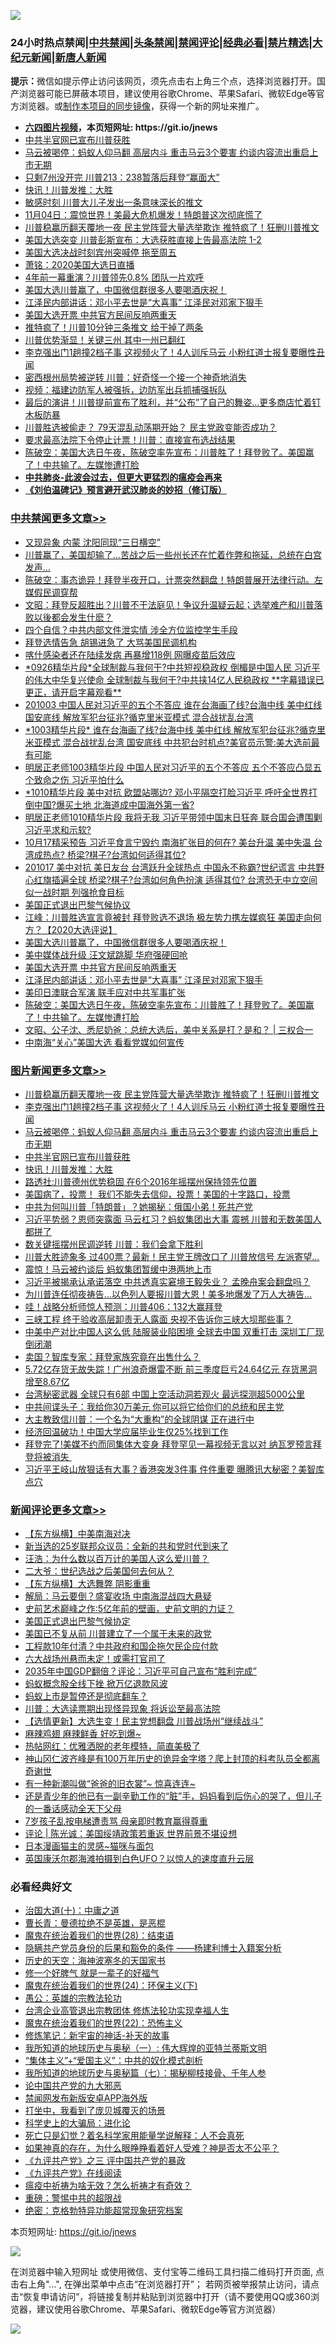 ![](https://raw.githubusercontent.com/fqnews/bnews/master/64photo/fqnews-qr.jpg)

<div id="tt">
<h3>24小时热点禁闻|<a href="#%E4%B8%AD%E5%85%B1%E7%A6%81%E9%97%BB%E6%9B%B4%E5%A4%9A%E6%96%87%E7%AB%A0">中共禁闻</a>|<a href="#%E5%9B%BE%E7%89%87%E6%96%B0%E9%97%BB%E6%9B%B4%E5%A4%9A%E6%96%87%E7%AB%A0">头条禁闻</a>|<a href="#%E6%96%B0%E9%97%BB%E8%AF%84%E8%AE%BA%E6%9B%B4%E5%A4%9A%E6%96%87%E7%AB%A0">禁闻评论|<a href="#%E5%BF%85%E7%9C%8B%E7%BB%8F%E5%85%B8%E5%A5%BD%E6%96%87">经典必看|<a href="/video.md#%E7%A6%81%E7%89%87%E7%B2%BE%E9%80%89">禁片精选</a>|<a href="https://github.com/fqnews/djy/blob/master/gb/nf1351518.md#1">大纪元新闻</a>|<a href="https://github.com/fqnews/ntdtv/blob/master/gb/prog204.md#1">新唐人新闻</a></h3>
<div><b>提示：</b>微信如提示停止访问该网页，须先点击右上角三个点，选择浏览器打开。国产浏览器可能已屏蔽本项目，建议使用谷歌Chrome、苹果Safari、微软Edge等官方浏览器。或<a href="https://github.com/fqnews/bnews/blob/master/%E5%88%B6%E4%BD%9Cgit%E7%A6%81%E9%97%BB%E9%95%9C%E5%83%8F.md">制作本项目的同步镜像</a>，获得一个新的网址来推广。</div>
<ul>
<li><b><a href="http://d1.bdrive.tk/64.mp4" target="_blank">六四图片视频</a>，本页短网址: https://git.io/jnews</b></li>
<li><a href="/topimagenews/20201104/1425637.md">中共半官网已宣布川普获胜</a></li>
<li><a href="/topimagenews/20201104/1425724.md">马云被喝停：蚂蚁人仰马翻 高层内斗 重击马云3个要害 约谈内容流出重启上市无期</a></li>
<li><a href="/cnnews/20201104/1425678.md">只剩7州没开完 川普213：238暂落后拜登“赢面大”</a></li>
<li><a href="/topimagenews/20201104/1425620.md">快讯！川普发推：大胜</a></li>
<li><a href="/cnnews/20201104/1425490.md">敏感时刻 川普大儿子发出一条意味深长的推文</a></li>
<li><a href="/taiwannews/20201104/1425766.md">11月04日：震惊世界！美最大危机爆发！特朗普这次彻底慌了</a></li>
<li><a href="/topimagenews/20201105/1425898.md">川普稳赢历翻天覆地一夜 民主党阵营大量选举欺诈 推特疯了！狂删川普推文</a></li>
<li><a href="/taiwannews/20201104/1425692.md">美国大选突变 川普彭斯宣布：大选获胜直接上告最高法院 1-2</a></li>
<li><a href="/cnnews/20201104/1425681.md">美国大选决战时刻宾州突喊停 拖至周五</a></li>
<li><a href="/cbnews/20201104/1425523.md">萧铭：2020美国大选日直播</a></li>
<li><a href="/cnnews/20201104/1425539.md">4年前一幕重演？川普领先0.8% 团队一片欢呼</a></li>
<li><a href="/cbnews/20201104/1425760.md">美国大选川普赢了，中国微信群很多人要喝酒庆祝！</a></li>
<li><a href="/cbnews/20201104/1425655.md">江泽民内部讲话：邓小平去世是“大喜事” 江泽民对邓家下狠手</a></li>
<li><a href="/cbnews/20201104/1425671.md">美国大选开票 中共官方民间反响两重天</a></li>
<li><a href="/cnnews/20201104/1425632.md">推特疯了！川普10分钟三条推文 给干掉了两条</a></li>
<li><a href="/cnnews/20201104/1425576.md">川普优势渐显！关键三州 其中一州已翻红</a></li>
<li><a href="/topimagenews/20201104/1425824.md">李克强出门1趟撞2档子事 这视频火了！4人训斥马云 小粉红道士报复要曝性丑闻</a></li>
<li><a href="/cnnews/20201105/1425876.md">密西根州局势被逆转 川普：好奇怪一个接一个神奇地消失</a></li>
<li><a href="/cbnews/20201104/1425557.md">视频：福建边防军人被强拆，边防军出兵抓捕强拆队</a></li>
<li><a href="/worldnews/usa/20201104/1425247.md">最后的演讲！川普提前宣布了胜利，并“公布”了自己的舞姿…更多商店忙着钉木板防暴</a></li>
<li><a href="/cnnews/20201105/1425884.md">川普胜选被偷走？ 79天混乱动荡期开始？ 民主党政变能否成功？</a></li>
<li><a href="/cnnews/20201104/1425725.md">要求最高法院下令停止计票！川普：直接宣布选战结果</a></li>
<li><a href="/cbnews/20201104/1425606.md">陈破空：美国大选日午夜，陈破空率先宣布：川普胜了！拜登败了。美国赢了！中共输了。左媒惨遭打脸</a></li>
<li><b><a href="/comments/20200211/1275071.md" target="_blank">中共肺炎-此波会过去，但更大更猛烈的瘟疫会再来</a></b></li>
<li><b><a href="/comments/20200207/1272816.md" target="_blank">《刘伯温碑记》预言避开武汉肺炎的妙招（修订版）</a></b></li>
</ul>
</div>

<div class="catlist">
<h3><a href="/cbnews/" target="_blank">中共禁闻</a><span><a href="/cbnews/" target="_blank" rel="nofollow">更多文章>></a></span></h3>
<ul>
<li><a href="/cbnews/20201105/1425768.md" target="_blank">又现异象 内蒙 沈阳同现“三日横空”</a></li>
<li><a href="/cbnews/20201105/1425901.md" target="_blank">川普赢了，美国却输了…苦战之后一些州长还在忙着作弊和拖延，总统在白宫发声…</a></li>
<li><a href="/cbnews/20201105/1426035.md" target="_blank">陈破空：事态诡异！拜登半夜开口，计票突然翻盘！特朗普展开法律行动。左媒假民调穿帮</a></li>
<li><a href="/cbnews/20201105/1426030.md" target="_blank">文昭：拜登反超胜出？川普不干法庭见！争议升温疑云起；选举难产和川普落败以後都会发生什麽？</a></li>
<li><a href="/cbnews/20201105/1426006.md" target="_blank">四个自信？中共内部文件泄实情 涉全方位监控学生手段</a></li>
<li><a href="/cbnews/20201105/1425969.md" target="_blank">拜登选情告急 胡锡进急了 大骂美国民调机构</a></li>
<li><a href="/cbnews/20201105/1425968.md" target="_blank">喀什感染者还在陆续发病 再暴增118例 网曝疫苗后效应</a></li>
<li><a href="/cbnews/20201105/1425916.md" target="_blank">*0926精华片段*全球制裁与我何干?中共短视稳政权  倒楣是中国人民 习近平的伟大中华复兴使命 全球制裁与我何干?中共挟14亿人民稳政权 **字幕错误已更正，请开启字幕观看**</a></li>
<li><a href="/cbnews/20201105/1425915.md" target="_blank">201003 中国人民对习近平的五个不答应   谁在台海画了线?台海中线 美中红线 国安底线  解放军犯台征兆?循克里米亚模式 混合战扰乱台湾</a></li>
<li><a href="/cbnews/20201105/1425914.md" target="_blank">*1003精华片段* 谁在台海画了线?台海中线 美中红线 解放军犯台征兆?循克里米亚模式 混合战扰乱台湾  国安底线 中共犯台时机点?美官员示警:美大选前最有可能</a></li>
<li><a href="/cbnews/20201105/1425913.md" target="_blank">明居正老师1003精华片段  中国人民对习近平的五个不答应  五个不答应凸显五个致命之伤 习近平怕什么</a></li>
<li><a href="/cbnews/20201105/1425912.md" target="_blank">*1010精华片段  美中对抗 欧盟站哪边? 邓小平隔空打脸习近平 呼吁全世界打倒中国?爆买土地 北海道成中国海外第一省?</a></li>
<li><a href="/cbnews/20201105/1425911.md" target="_blank">明居正老师1010精华片段  我将无我 习近平带领中国末日狂奔  联合国会遭围剿 习近平求和示软?</a></li>
<li><a href="/cbnews/20201105/1425910.md" target="_blank">10月17精采预告 习近平食言宁毁约 南海扩张目的何在? 美台升温 美中失温  台湾成热点? 桥梁?棋子?台湾如何适得其位?</a></li>
<li><a href="/cbnews/20201105/1425909.md" target="_blank">201017 美中对抗 美日友台 台湾跃升全球热点  中国永不称霸?世纪谎言  中共野心红旗插遍全球 桥梁?棋子?台湾如何角色扮演 适得其位? 台湾恐无中立空间 似一战时期 列强抢食目标</a></li>
<li><a href="/cbnews/20201105/1425888.md" target="_blank">美国正式退出巴黎气候协议</a></li>
<li><a href="/cbnews/20201105/1425869.md" target="_blank">江峰：川普胜选宣言竟被封 拜登败选不退场 极左势力携左媒疯狂 美国走向何方？【2020大选评说】</a></li>
<li><a href="/cbnews/20201104/1425760.md" target="_blank">美国大选川普赢了，中国微信群很多人要喝酒庆祝！</a></li>
<li><a href="/cbnews/20201104/1425672.md" target="_blank">美中媒体战升级 汪文斌跳脚 华府强硬回呛</a></li>
<li><a href="/cbnews/20201104/1425671.md" target="_blank">美国大选开票 中共官方民间反响两重天</a></li>
<li><a href="/cbnews/20201104/1425655.md" target="_blank">江泽民内部讲话：邓小平去世是“大喜事” 江泽民对邓家下狠手</a></li>
<li><a href="/cbnews/20201104/1425607.md" target="_blank">美印日澳联合军演 联手应对中共军事扩张</a></li>
<li><a href="/cbnews/20201104/1425606.md" target="_blank">陈破空：美国大选日午夜，陈破空率先宣布：川普胜了！拜登败了。美国赢了！中共输了。左媒惨遭打脸</a></li>
<li><a href="/cbnews/20201104/1425562.md" target="_blank">文昭、公子沈、悉尼奶爸：总统大选后，美中关系是打？是和？ | 三权合一</a></li>
<li><a href="/cbnews/20201104/1425570.md" target="_blank">中南海“关心”美国大选 看看党媒如何宣传</a></li>

</ul>
</div>
<div class="catlist">
<h3><a href="/topimagenews/" target="_blank">图片新闻</a><span><a href="/topimagenews/" target="_blank" rel="nofollow">更多文章>></a></span></h3>
<ul>
<li><a href="/topimagenews/20201105/1425898.md" target="_blank">川普稳赢历翻天覆地一夜 民主党阵营大量选举欺诈 推特疯了！狂删川普推文</a></li>
<li><a href="/topimagenews/20201104/1425824.md" target="_blank">李克强出门1趟撞2档子事 这视频火了！4人训斥马云 小粉红道士报复要曝性丑闻</a></li>
<li><a href="/topimagenews/20201104/1425724.md" target="_blank">马云被喝停：蚂蚁人仰马翻 高层内斗 重击马云3个要害 约谈内容流出重启上市无期</a></li>
<li><a href="/topimagenews/20201104/1425637.md" target="_blank">中共半官网已宣布川普获胜</a></li>
<li><a href="/topimagenews/20201104/1425620.md" target="_blank">快讯！川普发推：大胜</a></li>
<li><a href="/topimagenews/20201104/1425619.md" target="_blank">路透社:川普德州优势稳固 在6个2016年摇摆州保持领先位置</a></li>
<li><a href="/comments/20201104/1425271.md" target="_blank">美国病了，投票！ 我们不能失去信仰，投票！美国的十字路口，投票</a></li>
<li><a href="/topimagenews/20201104/1425420.md" target="_blank">中共为何叫川普「特朗普」？她揭秘：俄国小弟！死共产党</a></li>
<li><a href="/topimagenews/20201104/1425286.md" target="_blank">习近平势弱？恩师突露面 马云杠习？蚂蚁集团出大事 震撼 川普和无数美国人都拼了</a></li>
<li><a href="/topimagenews/20201104/1425285.md" target="_blank">数关键摇摆州民调逆转 川普：我们会拿下胜利</a></li>
<li><a href="/topimagenews/20201104/1425235.md" target="_blank">川普大胜迹象多 过400票？最新！民主党王牌改口了 川普放信号 左派寄望&#8230;</a></li>
<li><a href="/topimagenews/20201104/1425213.md" target="_blank">震惊！马云被约谈后 蚂蚁集团暂缓中港两地上市</a></li>
<li><a href="/topimagenews/20201103/1425096.md" target="_blank">习近平被揭承认承诺落空 中共透真实窘境王毅失业？ 孟晚舟案会翻盘吗？</a></li>
<li><a href="/topimagenews/20201103/1424930.md" target="_blank">为川普连任彻夜祷告…以色列人要报川普大恩！美多地爆发了万人大祷告…</a></li>
<li><a href="/topimagenews/20201103/1424815.md" target="_blank">哇！战略分析师惊人预测：川普406：132大赢拜登</a></li>
<li><a href="/topimagenews/20201102/1424503.md" target="_blank">三峡工程 终于验收高层卸责无人露面 央视不告诉你三峡大坝那些事？</a></li>
<li><a href="/topimagenews/20201102/1424443.md" target="_blank">中美中产对比中国人这么低 陆服装业陷困境 全球去中国 双重打击 深圳工厂现倒闭潮</a></li>
<li><a href="/topimagenews/20201102/1424365.md" target="_blank">卖国？智库专家：拜登家族究竟在出售什么？</a></li>
<li><a href="/topimagenews/20201102/1424363.md" target="_blank">5.72亿存货无故失踪！广州浪奇爆雷不断 前三季度巨亏24.64亿元 存货黑洞增至8.67亿</a></li>
<li><a href="/topimagenews/20201102/1424345.md" target="_blank">台湾秘密武器 全球只有6部 中国上空活动洞若观火 最远探测超5000公里</a></li>
<li><a href="/topimagenews/20201102/1424335.md" target="_blank">中共间谍头子：我给你30万美元 你可以将它给你们的总统和民主党</a></li>
<li><a href="/topimagenews/20201102/1424290.md" target="_blank">大主教致信川普：一个名为“大重构”的全球阴谋 正在进行中</a></li>
<li><a href="/topimagenews/20201102/1424179.md" target="_blank">经济回温破功！中国大学应届毕业生仅25%找到工作</a></li>
<li><a href="/topimagenews/20201102/1424079.md" target="_blank">拜登完了!美媒不约而同集体大变身 拜登罕见一幕视频无言以对 纳瓦罗预言拜登将被消失 </a></li>
<li><a href="/topimagenews/20201102/1424072.md" target="_blank">习近平王岐山放狠话有大事？香港突发3件事 件件重要 曝腾讯大秘密？美智库点穴</a></li>

</ul>
</div>
<div class="catlist">
<h3><a href="/comments/" target="_blank">新闻评论</a><span><a href="/comments/" target="_blank" rel="nofollow">更多文章>></a></span></h3>
<ul>
<li><a href="/comments/20201105/1426064.md" target="_blank">【东方纵横】中美南海对决</a></li>
<li><a href="/comments/20201105/1426060.md" target="_blank">新当选的25岁联邦众议员：全新的共和党时代到来了</a></li>
<li><a href="/comments/20201105/1426050.md" target="_blank">汪浩：为什么数以百万计的美国人这么爱川普？</a></li>
<li><a href="/comments/20201105/1426049.md" target="_blank">二大爷：世纪选战之后美国何去何从？</a></li>
<li><a href="/comments/20201105/1426043.md" target="_blank">【东方纵横】大选舞弊 阴影重重</a></li>
<li><a href="/comments/20201105/1426033.md" target="_blank">解局：马云要倒？盛宴收场 中南海混战四大悬疑</a></li>
<li><a href="/comments/20201105/1426028.md" target="_blank">史前艺术巅峰之作:5亿年前的壁画，史前文明的力证？</a></li>
<li><a href="/comments/20201105/1426014.md" target="_blank">美国正式退出巴黎气候协定</a></li>
<li><a href="/comments/20201105/1426007.md" target="_blank">美国已不复从前 川普建立了一个属于未来的政党</a></li>
<li><a href="/comments/20201105/1425986.md" target="_blank">工程款10年付清？中共政府和国企拖欠民企应付款</a></li>
<li><a href="/comments/20201105/1425985.md" target="_blank">六大战场州悬而未定！或需打官司了</a></li>
<li><a href="/comments/20201105/1425984.md" target="_blank">2035年中国GDP翻倍？评论：习近平可自己宣布“胜利完成”</a></li>
<li><a href="/comments/20201105/1425983.md" target="_blank">蚂蚁概念股全线下挫 掀万亿退款风波</a></li>
<li><a href="/comments/20201105/1425962.md" target="_blank">蚂蚁上市是暂停还是彻底翻车？</a></li>
<li><a href="/comments/20201105/1425953.md" target="_blank">川普：大选读票期出现怪异现象 将诉讼至最高法院</a></li>
<li><a href="/comments/20201105/1425945.md" target="_blank">【选情更新】大选生变！民主党想翻盘 川普战场州“继续战斗”</a></li>
<li><a href="/comments/20201105/1425941.md" target="_blank">麻辣鸡翅 麻辣鲜香 好吃到爆~</a></li>
<li><a href="/comments/20201105/1425933.md" target="_blank">热帖网红：优雅洒脱的老年模特，简直美极了</a></li>
<li><a href="/comments/20201105/1425908.md" target="_blank">神山冈仁波齐峰是有100万年历史的诡异金字塔？爬上封顶的科考队员全都离奇谢世</a></li>
<li><a href="/comments/20201105/1425907.md" target="_blank">有一种新潮叫做“爸爸的旧衣裳”~ 惊喜连连~</a></li>
<li><a href="/comments/20201105/1425906.md" target="_blank">还是青少年的他已有一副辛勤工作的“脏”手，妈妈看到后伤心的哭了，但儿子的一番话感动全天下父母</a></li>
<li><a href="/comments/20201105/1425886.md" target="_blank">7岁孩子乱按电梯遭责骂 母亲即时教育赢得尊重</a></li>
<li><a href="/comments/20201105/1425885.md" target="_blank">评论 | 陈光诚：美国绥靖政策若重返 世界前景不堪设想</a></li>
<li><a href="/comments/20201105/1425873.md" target="_blank">日本漫画猫主的灵感~猫咪与面包</a></li>
<li><a href="/comments/20201104/1425841.md" target="_blank">英国康沃尔郡海滩拍摄到白色UFO？以惊人的速度直升云层</a></li>

</ul>
</div>

<div class="catlist">
<h3>必看经典好文</h3>
<ul>
<li><a href="/cbnews/20180316/915423.md" target="_blank">治国大道(十)：中庸之道</a></li>
<li><a href="/comments/20180726/727420.md" target="_blank">曹长青：曼德拉绝不是英雄，是恶棍</a></li>
<li><a href="/comments/20181228/1054609.md" target="_blank">魔鬼在统治着我们的世界(28)：结束语</a></li>
<li><a href="/comments/20201010/1411228.md" target="_blank">隐瞒共产党员身份的后果和豁免的条件 ——杨建利博士入籍案分析</a></li>
<li><a href="/tculture/xiulian/20170318/732480.md" target="_blank">历史的天空：海神波塞冬的天国家书</a></li>
<li><a href="/funmedia/20200713/1359909.md" target="_blank">修一个好脾气 就是一辈子的好福气</a></li>
<li><a href="/cbnews/20180907/994846.md" target="_blank">魔鬼在统治着我们的世界(24)：环保主义(下)</a></li>
<li><a href="/comments/20200313/1292991.md" target="_blank">愚公：英雄的宗教法轮功</a></li>
<li><a href="/comments/20200528/1335859.md" target="_blank">台湾企业高管退出宗教团体 修炼法轮功实现幸福人生</a></li>
<li><a href="/comments/20180804/981524.md" target="_blank">魔鬼在统治着我们的世界(22)：恐怖主义</a></li>
<li><a href="/comments/20190418/1115565.md" target="_blank">修炼笔记：新宇宙的神话-补天的故事</a></li>
<li><a href="/tculture/xiulian/20170611/772817.md" target="_blank">我所知道的地球历史与奥秘（一）: 伟大辉煌的亚特兰蒂斯文明</a></li>
<li><a href="/comments/20201007/1409565.md" target="_blank">“集体主义”+“爱国主义”：中共的奴化模式剖析</a></li>
<li><a href="/topimagenews/20171210/868397.md" target="_blank">我所知道的地球历史与奥秘篇（七）：揭秘柳枝接骨、千年人参</a></li>
<li><a href="/comments/20200717/1361899.md" target="_blank">论中国共产党的九大邪恶</a></li>
<li><a href="/comments/20200627/783266.md" target="_blank">禁闻网发布新版安卓APP海外版</a></li>
<li><a href="/comments/20201015/1414242.md" target="_blank">打坐中，我看到了庞贝城覆灭的场景</a></li>
<li><a href="/comments/20200605/783246.md" target="_blank">科学史上的大骗局：进化论</a></li>
<li><a href="/comments/20200704/1355375.md" target="_blank">死亡只是幻觉？着名科学家用能量学说解释：人不会真死</a></li>
<li><a href="/comments/20200623/1346844.md" target="_blank">如果神真的存在，为什么眼睁睁看着好人受难？神是否太不公平？</a></li>
<li><a href="/bookonline/20131116/201054.md" target="_blank">《九评共产党》之三 评中国共产党的暴政</a></li>
<li><a href="/bookonline/20131116/201057.md" target="_blank">《九评共产党》在线阅读</a></li>
<li><a href="/comments/20200502/1322275.md" target="_blank">瘟疫中祈祷为啥无效？怎么祈祷才有奇效？</a></li>
<li><a href="/comments/20200717/1362287.md" target="_blank">重磅：警惕中共的超限战</a></li>
<li><a href="/comments/20200705/783265.md" target="_blank">绝密：克格勃特异功能超常现象研究档案</a></li>

</ul>
</div>

本页短网址: https://git.io/jnews

![](https://raw.githubusercontent.com/fqnews/bnews/master/64photo/fqnews-qr.jpg)

在浏览器中输入短网址 或使用微信、支付宝等二维码工具扫描二维码打开页面, 点击右上角"...", 在弹出菜单中点击“在浏览器打开”； 若网页被举报禁止访问，请点击“恢复申请访问”，将链接复制并粘贴到浏览器中打开（请不要使用QQ或360浏览器，建议使用谷歌Chrome、苹果Safari、微软Edge等官方浏览器）

![](https://raw.githubusercontent.com/fqnews/bnews/master/64photo/wx.jpg)